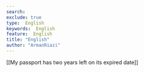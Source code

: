 ```yaml
---
search:
exclude: true
type:  English
keywords:  English
feature:  English
title: "English"
author: "ArmanRiazi"
---
```


[[My passport has two years left on its expired date]]